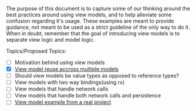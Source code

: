 The purpose of this document is to capture some of our thinking around the best practices around using view models, and to help alleviate some confusion regarding it's usage. 
These examples are meant to provide guidance, not meant to be used as a strict guideline of the only way to do it.
When in doubt, remember that the goal of introducing view models is to separate view logic and model logic.


Topics/Proposed Topics:
- [ ] Motivation behind using view models
- [x] [View model reuse accross multiple models](view-model-reuse.md)
- [ ] Should view models be value types as opposed to reference types?
- [ ] View models with two way bindings(using rx)
- [ ] View models that handle network calls
- [ ] View models that handle both network calls and persistence
- [ ] [View model example from a real project](view-model-example.md)
